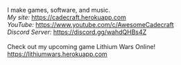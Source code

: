 I make games, software, and music.
<br>
*My site:*
https://cadecraft.herokuapp.com
<br>
*YouTube:*
https://www.youtube.com/c/AwesomeCadecraft
<br>
*Discord Server:*
https://discord.gg/wahdQHBs4Z
<br><br>
Check out my upcoming game Lithium Wars Online!
<br>
https://lithiumwars.herokuapp.com

<!-- *SoundCloud:*
https://soundcloud.com/cadecraft
<br>
*AudioTool:*
https://www.audiotool.com/user/cadecraft
<br> -->

<!---
Cadecraft/Cadecraft is a ✨ special ✨ repository because its `README.md` (this file) appears on your GitHub profile.
You can click the Preview link to take a look at your changes.
--->
